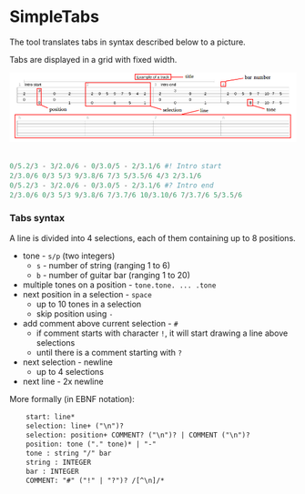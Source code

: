 # SimpleTabs
The tool translates tabs in syntax described below to a picture.

Tabs are displayed in a grid with fixed width. 

<div align="center">
  <img src="https://raw.githubusercontent.com/mathooo/GuitarTabs/master/pics/front.png"><br><br>
</div>

```python
0/5.2/3 - 3/2.0/6 - 0/3.0/5 - 2/3.1/6 #! Intro start
2/3.0/6 0/3 5/3 9/3.8/6 7/3 5/3.5/6 4/3 2/3.1/6
0/5.2/3 - 3/2.0/6 - 0/3.0/5 - 2/3.1/6 #? Intro end
2/3.0/6 0/3 5/3 9/3.8/6 7/3.7/6 10/3.10/6 7/3.7/6 5/3.5/6
```

### Tabs syntax

A line is divided into 4 selections, each of them containing up to 8 positions.

* tone - `s/p` (two integers)
	* `s` - number of string (ranging 1 to 6)
	* `b` - number of guitar bar (ranging 1 to 20)
* multiple tones on a position - `tone.tone. ... .tone`
* next position in a selection - `space`
	* up to 10 tones in a selection
	* skip position using `-`
* add comment above current selection - `#`
	* if comment starts with character `!`, it will start drawing a line above selections
	* until there is a comment starting with `?`
* next selection - newline
	* up to 4 selections
* next line - 2x newline

More formally (in EBNF notation):

```
    start: line*
    selection: line+ ("\n")?
    selection: position+ COMMENT? ("\n")? | COMMENT ("\n")?
    position: tone ("." tone)* | "-"
    tone : string "/" bar
    string : INTEGER
    bar : INTEGER    
    COMMENT: "#" ("!" | "?")? /[^\n]/*
```
